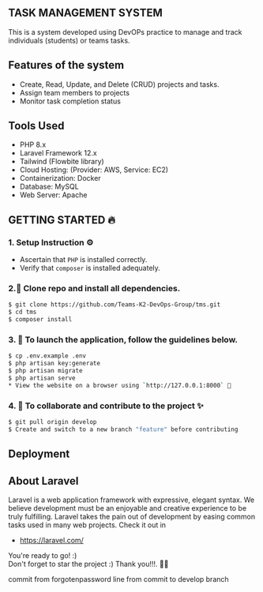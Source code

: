 ## TASK MANAGEMENT SYSTEM
This is a system developed using DevOPs practice to manage and track individuals (students) or teams tasks.

## Features of the system
- Create, Read, Update, and Delete (CRUD) projects and tasks.
- Assign team members to projects
- Monitor task completion status

## Tools Used
- PHP 8.x
- Laravel Framework 12.x
- Tailwind (Flowbite library)
- Cloud Hosting: (Provider: AWS, Service: EC2)
- Containerization: Docker
- Database: MySQL
- Web Server: Apache

## GETTING STARTED 🔥
### 1. Setup Instruction ⚙️

* Ascertain that `PHP` is installed correctly.
* Verify that `composer` is installed adequately.

### 2.🌟 Clone repo and install all dependencies.
```sh
$ git clone https://github.com/Teams-K2-DevOps-Group/tms.git
$ cd tms
$ composer install
```
### 3. 🌟 To launch the application, follow the guidelines below.
```sh
$ cp .env.example .env
$ php artisan key:generate
$ php artisan migrate
$ php artisan serve
* View the website on a browser using `http://127.0.0.1:8000` 🚀
```  

### 4. 🌟 To collaborate and contribute to the project ✨
```sh
$ git pull origin develop
$ Create and switch to a new branch "feature" before contributing
```  

## Deployment

## About Laravel
Laravel is a web application framework with expressive, elegant syntax. We believe development must be an enjoyable and creative experience to be truly fulfilling. Laravel takes the pain out of development by easing common tasks used in many web projects. Check it out in 
- https://laravel.com/

You're ready to go! :) <br>
Don't forget to star the project :)
Thank you!!!. 🙌🏼


commit from forgotenpassword
line from commit to develop branch

